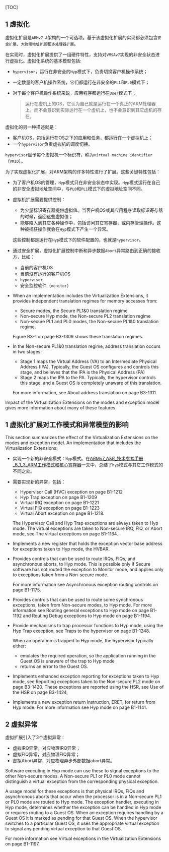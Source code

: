 [TOC]

## 1 虚拟化

虚拟化扩展是`ARMv7-A`架构的一个可选项。基于该虚拟化扩展的实现都必须包含`安全扩展`、`大物理地址扩展`和`多处理器扩展`。

在实现时，虚拟化扩展提供了一组硬件特性，支持对`VMSAv7`实现的非安全状态进行虚拟化。虚拟化系统的基本模型包括:

* `hypervisor`，运行在非安全的`Hyp`模式下，负责切换客户机操作系统；

* 一定数量的客户机操作系统，它们都运行在非安全的`PL1`和`PL0`模式下；

* 对于每个客户机操作系统来说，应用程序都运行在`User`模式下；

    > 运行在虚机上的OS，它认为自己就是运行在一个真正的ARM处理器上，而不会意识到实际运行在一个虚机上，也不会意识到其它虚机的存在。

虚拟化的另一种描述就是：

* 客户机OS，包括运行在OS之下的应用和任务，都运行在一个虚拟机上；
* 一个`hypervisor`负责虚拟机的调度切换。

`hypervisor`赋予每个虚拟机一个标识符，称为`virtual machine identifier`（`VMID`）。

为了实现虚拟化扩展，对ARM架构的许多特性进行了扩展。这些关键特性包括：

* 为了客户机OS的管理，`Hyp`模式只在非安全状态中实现。`Hyp`模式运行在自己的非安全虚拟地址空间中，与`PL0`和`PL1`模式下的虚拟地址空间不同。

* 虚拟机扩展需要提供控制：

    - 为少量标识寄存器提供虚拟值。当客户机OS或其应用程序读取标识寄存器的时候，返回这些虚拟值；
    - 能够陷入到其它各种操作中，包括访问其它寄存器，或内存管理操作。这种被捕获操作就会在`Hyp`模式下产生一个异常。

    这些控制都是运行在`Hyp`模式下的软件配置的，也就是`hypervisor`。

* 通过安全扩展，虚拟化扩展控制中断和异步数据`Abort`异常路由到正确的接收方，比如：

    - 当前的客户机OS
    - 当前没有运行的客户机OS
    - `hypervisor`
    - 安全监控软件（`monitor`）

* When an implementation includes the Virtualization Extensions, it provides independent translation regimes for memory accesses from:

    - Secure modes, the Secure PL1&0 translation regime
    - Non-secure Hyp mode, the Non-secure PL2 translation regime
    - Non-secure PL1 and PL0 modes, the Non-secure PL1&0 translation regime.

    Figure B3-1 on page B3-1309 shows these translation regimes.

* In the Non-secure PL1&0 translation regime, address translation occurs in two stages:

    - Stage 1 maps the Virtual Address (VA) to an Intermediate Physical Address (IPA). Typically, the Guest OS configures and controls this stage, and believes that the IPA is the Physical Address (PA)
    - Stage 2 maps the IPA to the PA. Typically, the hypervisor controls this stage, and a Guest OS is completely unaware of this translation.

    For more information, see About address translation on page B3-1311.

Impact of the Virtualization Extensions on the modes and exception model gives more information about many of these features.

## 1 虚拟化扩展对工作模式和异常模型的影响

This section summarizes the effect of the Virtualization Extensions on the modes and exception model. An implementation that includes the Virtualization Extensions:

* 实现一个新的非安全模式：`Hyp`模式。在[ARMv7_A&R_技术参考手册_B_1_3_ARM工作模式和核心寄存器]()一文中，总结了`hyp`模式与其它工作模式的不同之处。

* 需要实现新的异常，包括：

    - Hypervisor Call (HVC) exception on page B1-1212
    - Hyp Trap exception on page B1-1209
    - Virtual IRQ exception on page B1-1221
    - Virtual FIQ exception on page B1-1223
    - Virtual Abort exception on page B1-1218.

    The Hypervisor Call and Hyp Trap exceptions are always taken to Hyp mode. The virtual exceptions are taken to Non-secure IRQ, FIQ, or Abort mode, see The virtual exceptions on page B1-1164.

* Implements a new register that holds the exception vector base address for exceptions taken to Hyp mode, the HVBAR.

* Provides controls that can be used to route IRQs, FIQs, and asynchronous aborts, to Hyp mode. This is possible only if Secure software has not routed the exception to Monitor mode, and applies only to exceptions taken from a Non-secure mode.

    For more information see Asynchronous exception routing controls on page B1-1175.

* Provides controls that can be used to route some synchronous exceptions, taken from Non-secure modes, to Hyp mode. For more information see Routing general exceptions to Hyp mode on page B1-1192 and Routing Debug exceptions to Hyp mode on page B1-1194.

* Provide mechanisms to trap processor functions to Hyp mode, using the Hyp Trap exception, see Traps to the hypervisor on page B1-1248.

    When an operation is trapped to Hyp mode, the hypervisor typically either:

    - emulates the required operation, so the application running in the Guest OS is unaware of the trap to Hyp mode
    - returns an error to the Guest OS.

* Implements enhanced exception reporting for exceptions taken to Hyp mode, see Reporting exceptions taken to the Non-secure PL2 mode on page B3-1420. These exceptions are reported using the HSR, see Use of the HSR on page B3-1424,

* Implements a new exception return instruction, ERET, for return from Hyp mode. For more information see Hyp mode on page B1-1141.

## 2 虚拟异常

虚拟扩展引入了3个虚拟异常：

* 虚拟IRQ异常，对应物理IRQ异常；
* 虚拟FIQ异常，对应物理FIQ异常；
* 虚拟Abort异常，对应物理异步外部数据abort异常。

Software executing in Hyp mode can use these to signal exceptions to the other Non-secure modes. A Non-secure PL1 or PL0 mode cannot distinguish a virtual exception from the corresponding physical exception.

A usage model for these exceptions is that physical IRQs, FIQs and asynchronous aborts that occur when the processor is in a Non-secure PL1 or PL0 mode are routed to Hyp mode. The exception handler, executing in Hyp mode, determines whether the exception can be handled in Hyp mode or requires routing to a Guest OS. When an exception requires handling by a Guest OS it is marked as pending for that Guest OS. When the hypervisor switches to a particular Guest OS, it uses the appropriate virtual exception to signal any pending virtual exception to that Guest OS.

For more information see Virtual exceptions in the Virtualization Extensions on page B1-1197.
